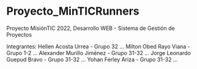 # Proyecto_MinTICRunners
Proyecto MisiónTIC 2022, Desarrollo WEB - Sistema de Gestión de Proyectos

Integrantes:
Hellen Acosta Urrea - Grupo 32 ...
Milton Obed Rayo Viana - Grupo 1-2 ...
Alexander Murillo Jiménez - Grupo 31-32 ...
Jorge Leonardo Guepud Bravo - Grupo 31-32 ...
Yohan Ferley Ariza - Grupo 31-32 ...

